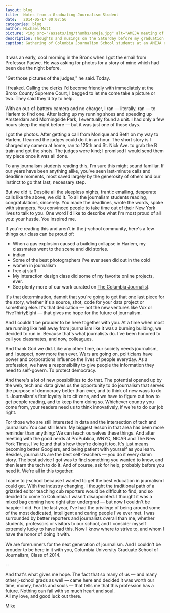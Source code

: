 ```yaml
---
layout: blog
title:  Notes from a Graduating Journalism Student
date:   2014-05-17 00:07:56
categories: blog
author: Michael Mott
picture: <img src="/assets/img/thumbs/ameja.jpg" alt="AMEJA meeting of j-school students.">
description: Thoughts and musings on the Saturday before my graduation from Columbia's School of Journalism. Warning — Sap ahead.
caption: Gathering of Columbia Journalism School students at an AMEJA event. Photo by Damien Spleeters.
---
```


It was an early, cool morning in the Bronx when I got the email from Professor Padwe. He was asking for photos for a story of mine which had been due the night before. 

"Get those pictures of the judges," he said. Today.

I freaked. Calling the clerks I'd become friendly with immediately at the Bronx County Supreme Court, I begged to let me come take a picture or two. They said they'd try to help.

With an out-of-battery camera and no charger, I ran — literally, ran — to Harlem to find one. After lacing up my running shoes and speeding up Amsterdam and Morningside Park, I eventually found a unit. I had only a few hours sleep the night before — but it was just one of those days.

I got the photos. After getting a call from Monique and Beth on my way to Harlem, I learned the judges could do it in an hour. The short story is I charged my camera at home, ran to 125th and St. Nick Ave. to grab the B train and got the shots. The judges were kind; I promised I would send them my piece once it was all done.

To any journalism students reading this, I'm sure this might sound familiar. If our years have been anything alike, you've seen last-minute calls and deadline moments, most saved largely by the generosity of others and our instinct to go that last, necessary step.

But we did it. Despite all the sleepless nights, frantic emailing, desperate calls like the above, we did it. To all the journalism students reading, congratulations, sincerely. You made the deadlines, wrote the words, spoke with strangers. You convinced people to take time out of their New York lives to talk to you. One word I'd like to describe what I'm most proud of all you: your hustle. You inspired me.

If you're reading this and aren't in the j-school community, here's a few things our class can be proud of: 

<ul>
	<li>When a gas explosion caused a building collapse in Harlem, my classmates went to the scene and did stories.</li>
	<li>indian</li>
	<li>Some of the best photographers I've ever seen did out in the cold</li>
	<li>women in journalism</li>
	<li>free aj staff</li>
	<li>My interaction design class did some of my favorite online projects, ever.</li>
	<li>See plenty more of our work curated on <a href="https://www.columbiajournalist.org/">The Columbia Journalist</a>.</li>
</ul>

It's that determination, damnit that you're going to get that one last piece for the story, whether it's a source, shot, code for your data project or something else. It's that dedication — not the new ventures like Vox or FiveThirtyEight — that gives me hope for the future of journalism.

And I couldn't be prouder to be here together with you. At a time when most are running like hell away from journalism like it was a burning building, we decided to run in. Because that's what journalists do. I've been honored to call you classmates, and now, colleagues.

And thank God we did. Like any other time, our society needs journalism, and I suspect, now more than ever. Wars are going on, politicians have power and corporations influence the lives of people everyday. As a profession, we have a responsibility to give people the information they need to self-govern. To protect democracy. 

And there's a lot of new possibilities to do that. The potential opened up by the web, tech and data gives us the opportunity to do journalism that serves the purpose of democracy better than ever, and to think of new ways to do it. Journalism's first loyalty is to citizens, and we have to figure out how to get people reading, and to keep them doing so. Whichever country you come from, your readers need us to think innovatively, if we're to do our job right.

For those who are still interested in data and the intersection of tech and journalism: You can still learn. My biggest lesson in that area has been more reminder than anything: We can teach ourselves these things. And after meeting with the good nerds at ProPublica, WNYC, NICAR and The New York Times, I've found that's how they're doing it too. It's just means becoming better Googlers, and being patient with yourself as you learn. Besides, journalists are the best self-teachers — you do it every damn story. The best advice I got was to find something you wanted to know, and then learn the tech to do it. And of course, ask for help, probably before you need it. We're all in this together.

I came to j-school because I wanted to get the best education in journalism I could get. With the industry changing, I thought the traditional path of a grizzled editor teaching cub reporters would be difficult to find, and so decided to come to Columbia. I wasn't disappointed. I thought it was a mixed bag coming here right after undergrad — but now I couldn't be happier I did. For the last year, I've had the privilege of being around some of the most dedicated, intelligent and caring people I've ever met. I was surrounded by better reporters and journalists overall than me, whether students, professors or visitors to our school, and I consider myself extremely lucky to have had this. Now I know where to strive to, and whom I have the honor of doing it with.

We are forerunners for the next generation of journalism. And I couldn't be prouder to be here in it with you, Columbia University Graduate School of Journalism, Class of 2014.


--

And that's what gives me hope. The fact that so many of us — and many other j-school grads as well — came here and decided it was worth our time, money, hearts and souls — that tells me that this profession has a future. Nothing can fail with so much heart and soul.  
All my love, and good luck out there.

Mike